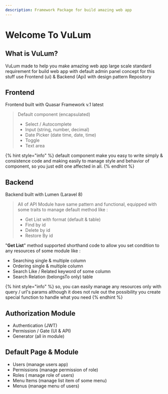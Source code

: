 ```yaml
---
description: Framework Package for build amazing web app
---
```


# Welcome To VuLum

## What is VuLum?

VuLum made to help you make amazing web app large scale standard requirement for build web app with default admin panel concept for this stuff use Frontend \(ui\) & Backend \(Api\) with design pattern Repository

## **Frontend**

Frontend built with Quasar Framework v.1 latest

> Default component \(encapsulated\)
>
> * Select / Autocomplete
> * Input \(string, number, decimal\)
> * Date Picker \(date time, date, time\)
> * Toggle
> * Text area



{% hint style="info" %}
default component make you easy to write simply & consistence code and making easily to manage style and behavior of component, so you just edit one affected in all.
{% endhint %}

## Backend

Backend built with Lumen \(Laravel 8\) 

> All of API Module have same pattern and functional, equipped with some traits to manage default method like :
>
> * Get List with format \(default & table\)
> * Find by id
> * Delete by id
> * Restore By id

"**Get List**" method supported shorthand code to allow you set condition to any resources of some module like :

* Searching single & multiple column
* Ordering single & multiple column
* Search Like / Related keyword of some column
* Search Relation \(belongsTo only\) table

{% hint style="info" %}
so, you can easily manage any resources only with query / url's params although it does not rule out the possibility you create special function to handle what you need
{% endhint %}

## Authorization Module

* Authentication \(JWT\)
* Permission / Gate \(UI & API\)
* Generator \(all in module\)

## Default Page & Module

* Users \(manage users app\)
* Permissions \(manage permission of role\)
* Roles \( manage role of users\)
* Menu Items \(manage list item of some menu\)
* Menus \(manage menu of users\)



